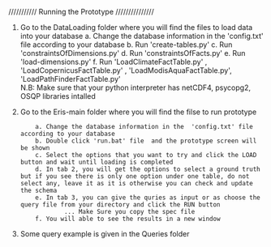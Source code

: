 ///////////    Running the Prototype ///////////////

1. Go to the DataLoading folder where you will find the files to load data into your database
             a.  Change the database information in the  'config.txt' file according to your database
             b.  Run 'create-tables.py'
             c.  Run 'constraintsOfDimensions.py'
             d.  Run 'constraintsOfFacts.py'
             e.  Run 'load-dimensions.py'
             f.   Run 'LoadClimateFactTable.py' , 'LoadCopernicusFactTable.py' , 'LoadModisAquaFactTable.py', 'LoadPathFinderFactTable.py'  
N.B:   Make sure that your python interpreter has netCDF4, psycopg2, OSQP libraries intalled

2. Go to the Eris-main folder where you will find the filse to run prototype

           a. Change the database information in the  'config.txt' file according to your database
           b. Double click 'run.bat' file  and the prototype screen will be shown
           c. Select the options that you want to try and click the LOAD button and wait until loading is completed
           d. In tab 2, you will get the options to select a ground truth but if you see there is only one option under one table, do not select any, leave it as it is otherwise you can check and update       the schema
           e. In tab 3, you can give the quries as input or as choose the query file from your directory and click the RUN button
                   ... Make Sure you copy the spec file
           f. You will able to see the results in a new window

3. Some query example is given in the Queries folder
